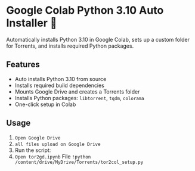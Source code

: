 # Google Colab Python 3.10 Auto Installer 🚀

Automatically installs Python 3.10 in Google Colab, sets up a custom folder for Torrents, and installs required Python packages.

## Features
- Auto installs Python 3.10 from source
- Installs required build dependencies
- Mounts Google Drive and creates a Torrents folder
- Installs Python packages: `libtorrent`, `tqdm`, `colorama`
- One-click setup in Colab

## Usage

1. `Open Google Drive`
2. `all files upload on Google Drive`
3. Run the script:
4. `Open tor2gd.ipynb` File
`!python /content/drive/MyDrive/Torrents/tor2col_setup.py`
